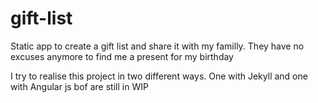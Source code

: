 # gift-list
Static app to create a gift list and share it with my familly. They have no excuses anymore to find me a present for my birthday 

I try to realise this project in two different ways. 
One with Jekyll and one with Angular js 
bof are still in WIP
